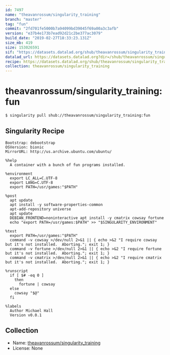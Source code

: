 ```yaml
---
id: 7497
name: "theavanrossum/singularity_training"
branch: "master"
tag: "fun"
commit: "2fd701fe5000b7a94099bd39045f69a00a3c3afb"
version: "e37b4e173b7ead92d21c2be377ac3079"
build_date: "2019-02-27T18:33:23.131Z"
size_mb: 419
size: 153026591
sif: "https://datasets.datalad.org/shub/theavanrossum/singularity_training/fun/2019-02-27-2fd701fe-e37b4e17/e37b4e173b7ead92d21c2be377ac3079.simg"
datalad_url: https://datasets.datalad.org?dir=/shub/theavanrossum/singularity_training/fun/2019-02-27-2fd701fe-e37b4e17/
recipe: https://datasets.datalad.org/shub/theavanrossum/singularity_training/fun/2019-02-27-2fd701fe-e37b4e17/Singularity
collection: theavanrossum/singularity_training
---
```


# theavanrossum/singularity_training:fun

```bash
$ singularity pull shub://theavanrossum/singularity_training:fun
```

## Singularity Recipe

```singularity
Bootstrap: debootstrap
OSVersion: bionic
MirrorURL: http://us.archive.ubuntu.com/ubuntu/

%help
  A container with a bunch of fun programs installed.

%environment
  export LC_ALL=C.UTF-8
  export LANG=C.UTF-8
  export PATH=/usr/games:"$PATH"

%post
  apt update
  apt install -y software-properties-common
  apt-add-repository universe
  apt update
  DEBIAN_FRONTEND=noninteractive apt install -y cmatrix cowsay fortune 
  echo "export PATH=/usr/games:$PATH" >> "$SINGULARITY_ENVIRONMENT"

%test
  export PATH=/usr/games:"$PATH"
  command -v cowsay >/dev/null 2>&1 || { echo >&2 "I require cowsay but it's not installed.  Aborting."; exit 1; }
  command -v fortune >/dev/null 2>&1 || { echo >&2 "I require fortune but it's not installed.  Aborting."; exit 1; }
  command -v cmatrix >/dev/null 2>&1 || { echo >&2 "I require cmatrix but it's not installed.  Aborting."; exit 1; }

%runscript
  if [ $# -eq 0 ]
    then
      fortune | cowsay
  else
    cowsay "$@"
  fi

%labels
  Author Michael Hall
  Version v0.0.1
```

## Collection

 - Name: [theavanrossum/singularity_training](https://github.com/theavanrossum/singularity_training)
 - License: None

